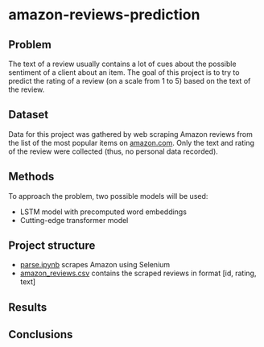 # amazon-reviews-prediction

## Problem

The text of a review usually contains a lot of cues about the possible sentiment of a client about an item.
The goal of this project is to try to predict the rating of a review (on a scale from 1 to 5) based on the text of the review.

## Dataset

Data for this project was gathered by web scraping Amazon reviews from the list of the most popular items on [amazon.com](amazon.com).
Only the text and rating of the review were collected (thus, no personal data recorded).

## Methods

To approach the problem, two possible models will be used:
- LSTM model with precomputed word embeddings
- Cutting-edge transformer model

## Project structure

- [parse.ipynb](./parse.ipynb) scrapes Amazon using Selenium
- [amazon_reviews.csv](./amazon_reviews.csv) contains the scraped reviews in format [id, rating, text]

## Results

## Conclusions